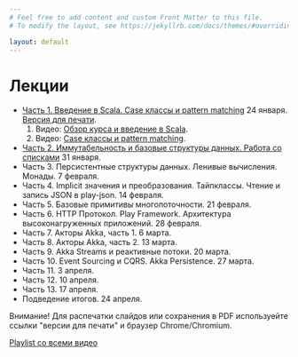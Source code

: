 ```yaml
---
# Feel free to add content and custom Front Matter to this file.
# To modify the layout, see https://jekyllrb.com/docs/themes/#overriding-theme-defaults

layout: default
---
```


# Лекции

* [Часть 1. Введение в Scala. Case классы и pattern matching](slides/day1.html) 24 января. [Версия для печати](slides/day1.html?print-pdf).
  1. Видео: [Обзор курса и введение в Scala](https://www.youtube.com/watch?v=T-fIGEPSynM).
  2. Видео: [Case классы и pattern matching](https://youtu.be/M5WeHhmawYQ).
* [Часть 2. Иммутабельность и базовые структуры данных. Работа со списками](slides/day2.html) 31 января.
* Часть 3. Персистентные структуры данных. Ленивые вычисления. Монады. 7 февраля. 
* Часть 4. Implicit значения и преобразования. Тайпклассы. Чтение и запись JSON в play-json. 14 февраля.
* Часть 5. Базовые примитивы многопоточности. 21 февраля.
* Часть 6. HTTP Протокол. Play Framework. Архитектура высоконагруженных приложений. 28 февраля.
* Часть 7. Акторы Akka, часть 1. 6 марта.
* Часть 8. Акторы Akka, часть 2. 13 марта.
* Часть 9. Akka Streams и реактивные потоки. 20 марта.
* Часть 10. Event Sourcing и CQRS. Akka Persistence. 27 марта.
* Часть 11. 3 апреля.
* Часть 12. 10 апреля.
* Часть 13. 17 апреля.
* Подведение итогов. 24 апреля.

Внимание! Для распечатки слайдов или сохранения в PDF используейте ссылки "версии для печати" и браузер Chrome/Chromium.

[Playlist со всеми видео](https://www.youtube.com/playlist?list=PLr3MOSSJVvAFDW8sY3qbowgMa-eFplLcG)


